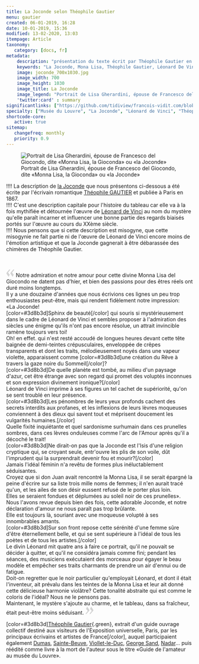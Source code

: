 ```yaml
---
title: La Joconde selon Théophile Gautier
menu: gautier
created: 06-01-2019, 16:28
date: 10-01-2019, 15:36
modified: 13-02-2020, 13:03
itempage: Article
taxonomy:
   category: [docs, fr]
metadata:
    description: "présentation du texte écrit par Théophile Gautier en 1867 à propos du portrait de Lisa Gherardini, épouse de Francesco del Giocondo, dite «Monna Lisa, la Gioconda» ou «la Joconde»."
    keywords: "La Joconde, Mona Lisa, Théophile Gautier, Léonard De Vinci"
    image: joconde_700x1030.jpg
    image_width: 700
    image_height: 1030
    image_title: La Joconde
    image_legend: "Portrait de Lisa Gherardini, épouse de Francesco del Giocondo, dite «Monna Lisa, la Gioconda» ou «la Joconde»"
    'twitter:card' : summary
significantlinks: ["https://github.com/tidiview/francois-vidit.com/blob/develop/user/sites/docs/pages/01.home/01.paris/01.louvre/01.la-joconde/03.gautier/docs.fr.md"]
specialty: ["Musée du Louvre", "La Joconde", "Léonard de Vinci", "Théophile Gautier"]
shortcode-core:
   active: true
sitemap:
   changefreq: monthly
   priority: 0.9
---
```

<figure><picture>
<source
sizes="(max-width: 767px) 98vw, (min-width: 959px) 50vw, 86vw"
srcset="
/user/sites/docs/pages/01.home/01.paris/01.louvre/01.la-joconde/01.vasari/la-joconde-280.webp 280w,
/user/sites/docs/pages/01.home/01.paris/01.louvre/01.la-joconde/01.vasari/la-joconde-380.webp 380w,
/user/sites/docs/pages/01.home/01.paris/01.louvre/01.la-joconde/01.vasari/la-joconde-480.webp 480w,
/user/sites/docs/pages/01.home/01.paris/01.louvre/01.la-joconde/01.vasari/la-joconde-640.webp 640w,
/user/sites/docs/pages/01.home/01.paris/01.louvre/01.la-joconde/01.vasari/la-joconde-840.webp 840w,
/user/sites/docs/pages/01.home/01.paris/01.louvre/01.la-joconde/01.vasari/la-joconde-1280.webp 1280w,
/user/sites/docs/pages/01.home/01.paris/01.louvre/01.la-joconde/01.vasari/la-joconde-1600.webp 1600w,
/user/sites/docs/pages/01.home/01.paris/01.louvre/01.la-joconde/01.vasari/la-joconde-1920.webp 1920w"
type="image/webp" />
<img
src="/user/sites/docs/pages/01.home/01.paris/01.louvre/01.la-joconde/01.vasari/la-joconde-840.jpg" title="Portrait de Lisa Gherardini, épouse de Francesco del Giocondo, dite «Monna Lisa, la Gioconda» ou «la Joconde»" alt="Portrait de Lisa Gherardini, épouse de Francesco del Giocondo, dite «Monna Lisa, la Gioconda» ou «la Joconde»" class="class-diane-img"
sizes="(max-width: 767px) 98vw, (min-width: 959px) 50vw, 86vw"
srcset="
/user/sites/docs/pages/01.home/01.paris/01.louvre/01.la-joconde/01.vasari/la-joconde-280.jpg 280w,
/user/sites/docs/pages/01.home/01.paris/01.louvre/01.la-joconde/01.vasari/la-joconde-380.jpg 380w,
/user/sites/docs/pages/01.home/01.paris/01.louvre/01.la-joconde/01.vasari/la-joconde-480.jpg 480w,
/user/sites/docs/pages/01.home/01.paris/01.louvre/01.la-joconde/01.vasari/la-joconde-640.jpg 640w,
/user/sites/docs/pages/01.home/01.paris/01.louvre/01.la-joconde/01.vasari/la-joconde-840.jpg 840w,
/user/sites/docs/pages/01.home/01.paris/01.louvre/01.la-joconde/01.vasari/la-joconde-1280.jpg 1280w,
/user/sites/docs/pages/01.home/01.paris/01.louvre/01.la-joconde/01.vasari/la-joconde-1600.jpg 1600w,
/user/sites/docs/pages/01.home/01.paris/01.louvre/01.la-joconde/01.vasari/la-joconde-1920.jpg 1920w" id="zephyr_et_flore">
</picture><figcaption>Portrait de Lisa Gherardini, épouse de Francesco del Giocondo, dite «Monna Lisa, la Gioconda» ou «la Joconde»</figcaption></figure>

!!!! La description de [la Joconde][2] que nous présentons ci-dessous a été écrite par l'écrivain romantique [Théophile GAUTIER][1] et publiée à Paris en 1867.   
!!!! C'est une description capitale pour l'histoire du tableau car elle va à la fois mythifiée et détournée l'œuvre de [Léonard de Vinci][3] au nom du mystère qu'elle paraît incarner et influencer une bonne partie des regards biaisés portés sur l'œuvre au cours du XXème siècle.  
!!!! Nous pensons que si cette description est misogyne, que cette misogynie ne fait partie ni de l'œuvre de Léonard de Vinci encore moins de l'émotion artistique et que la Joconde gagnerait à être débarassée des chimères de Théophile Gautier.

<br>

<span><svg xmlns="http://www.w3.org/2000/svg" width="22px" height="22px" viewBox="0 0 78 78" fill="lightgrey" opacity="1"><path d="M76.5 9.0009L57.0898 32.605c-.88226 1.10283-.88226 1.54397-.88226 1.76454 0 1.10286 1.76455 3.30857 2.8674 4.632l13.0167 14.99877L61.50123 74.9545 50.4727 59.51456c-2.87047-3.97028-10.80793-15.88413-10.80793-19.19267 0-1.76458.6617-2.4263 6.6171-9.7051C60.8395 12.74754 63.04522 10.98297 70.98575 3.0455L76.5 9.00092zm-38.16172 0L18.9281 32.605c-.88228 1.10283-.88228 1.54397-.88228 1.76454 0 1.10286 1.76457 3.30857 2.86742 4.632L33.92688 54.0003 23.3395 74.9545 12.30793 59.51456C9.44053 55.54428 1.5 43.63043 1.5 40.3219c0-1.76458.6617-2.4263 6.6171-9.7051C22.67475 12.74754 24.88043 10.98297 32.82097 3.0455l5.51732 5.9554z"/></svg></span> 
Notre admiration et notre amour pour cette divine Monna Lisa del Giocondo ne datent pas d'hier, et bien des passions pour des êtres réels ont duré moins longtemps.  
Il y a une douzaine d'années que nous écrivions ces lignes un peu trop enthousiastes peut-être, mais qui rendent fidèlement notre impression:  
«La Joconde!  
[color=#3d8b3d]Sphinx de beauté[/color] qui souris si mystérieusement dans le cadre de Léonard de Vinci et sembles proposer à l'admiration des siècles une énigme qu'ils n'ont pas encore résolue, un attrait invincible ramène toujours vers toi!  
Oh! en effet. qui n'est resté accoudé de longues heures devant cette tête baignée de demi-teintes crépusculaires, enveloppée de crêpes transparents et dont les traits, mélodieusement noyés dans une vapeur violette, apparaissent comme [color=#3d8b3d]une création du Rêve à travers la gaze noire du Sommeil[/color]?  
[color=#3d8b3d]De quelle planète est tombé, au milieu d'un paysage d'azur, cet être étrange avec son regard qui promet des voluptés inconnues et son expression divinement ironique?[/color]  
Léonard de Vinci imprime à ses figures un tel cachet de supériorité, qu'on se sent troublé en leur présence.  
[color=#3d8b3d]Les pénombres de leurs yeux profonds cachent des secrets interdits aux profanes, et les inflexions de leurs lèvres moqueuses conviennent à des dieux qui savent tout et méprisent doucement les vulgarités humaines.[/color]  
Quelle fixité inquiétante et quel sardonisme surhumain dans ces prunelles sombres, dans ces lèvres onduleuses comme l'arc de l'Amour après qu'il a décoché le trait!  
[color=#3d8b3d]Ne dirait-on pas que la Joconde est l'Isis d'une religion cryptique qui, se croyant seule, entr'ouvre les plis de son voile, dût l'imprudent qui la surprendrait devenir fou et mourir?[/color]  
Jamais l'idéal féminin n'a revêtu de formes plus inéluctablement séduisantes.  
Croyez que si don Juan avait rencontré la Monna Lisa, il se serait épargné la peine d'écrire sur sa liste trois mille noms de femmes; 
il n'en aurait tracé qu'un, et les ailes de son désir eussent refusé de le porter plus loin.  
Elles se seraient fondues et déplumées au soleil noir de ces prunelles».  
Nous l'avons revue depuis bien des fois, cette adorable Joconde, et notre déclaration d'amour ne nous paraît pas trop brûlante.  
Elle est toujours là, souriant avec une moqueuse volupté à ses innombrables amants.  
[color=#3d8b3d]Sur son front repose cette sérénité d'une femme sûre d'être éternellement belle, et qui se sent supérieure à l'idéal de tous les poètes et de tous les artistes.[/color]  
Le divin Léonard mit quatre ans à faire ce portrait, qu'il ne pouvait se décider à quitter, et qu'il ne considéra jamais comme fini; 
pendant les séances, des musiciens exécutaient des morceaux pour égayer le beau modèle et empêcher ses traits charmants de prendre un air d'ennui ou de fatigue.  
Doit-on regretter que le noir particulier qu'employait Léonard, et dont il était l'inventeur, ait prévalu dans les teintes de la Monna Lisa et leur ait donné cette délicieuse harmonie violâtre? 
Cette tonalité abstraite qui est comme le coloris de l'idéal? 
Nous ne le pensons pas.  
Maintenant, le mystère s'ajoute au charme, et le tableau, dans sa fraîcheur, était peut-être moins séduisant. 
 <span><svg xmlns="http://www.w3.org/2000/svg" width="22px" height="22px" viewBox="0 0 78 78" fill="lightgrey" opacity="1"><path d="M1.5 68.9991L20.9102 45.395c.88226-1.10283.88226-1.54397.88226-1.76454 0-1.10286-1.76455-3.30857-2.8674-4.632L5.90836 23.9997 16.49877 3.0455 27.5273 18.48544c2.87047 3.97028 10.80793 15.88413 10.80793 19.19267 0 1.76458-.6617 2.4263-6.6171 9.7051C17.1605 65.25246 14.95478 67.01703 7.01425 74.9545L1.5 68.99908zm38.16172 0L59.0719 45.395c.88228-1.10283.88228-1.54397.88228-1.76454 0-1.10286-1.76457-3.30857-2.86742-4.632L44.07312 23.9997 54.6605 3.0455l11.03157 15.43992C68.55947 22.45572 76.5 34.36957 76.5 37.6781c0 1.76458-.6617 2.4263-6.6171 9.7051C55.32526 65.25246 53.11957 67.01703 45.17904 74.9545l-5.51732-5.9554z"/></svg></span>

[color=#3d8b3d][Théophile Gautier][1]{.green}, extrait d'un guide ouvrage collectif destiné aux visiteurs de l'Exposition universelle, Paris, par les principaux écrivains et artistes de France[/color], auquel participaient également [Dumas][4], [Sainte-Beuve][5], [Viollet-le-Duc][6], [George Sand][7], [Nadar][8]… puis réédité comme livre à la mort de l'auteur sous le titre «Guide de l'amateur au musée du Louvre».

[1]: https://fr.wikipedia.org/wiki/Théophile_Gautier "https://fr.wikipedia.org/wiki/Théophile_Gautier"
[2]: https://fr.wikipedia.org/wiki/La_Joconde "https://fr.wikipedia.org/wiki/La_Joconde"
[3]: https://fr.wikipedia.org/wiki/Léonard_de_Vinci "https://fr.wikipedia.org/wiki/Léonard_de_Vinci"
[4]: https://fr.wikipedia.org/wiki/Alexandre_Dumas_fils "https://fr.wikipedia.org/wiki/Alexandre_Dumas_fils"
[5]: https://fr.wikipedia.org/wiki/Charles-Augustin_Sainte-Beuve "https://fr.wikipedia.org/wiki/Charles-Augustin_Sainte-Beuve"
[6]: https://fr.wikipedia.org/wiki/Eugène_Viollet-le-Ducク "https://fr.wikipedia.org/wiki/Eugène_Viollet-le-Ducク"
[7]: https://fr.wikipedia.org/wiki/George_Sand "https://fr.wikipedia.org/wiki/George_Sand"
[8]: https://fr.wikipedia.org/wiki/Nadar "https://fr.wikipedia.org/wiki/Nadar"